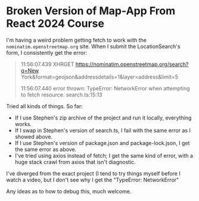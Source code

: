 # Broken Version of Map-App From React 2024 Course

I'm having a weird problem getting fetch to work with the `nominatim.openstreetmap.org` site.  When I submit the LocationSearch's form, I consistently get the error:

> 11:56:07.439
> XHRGET
> https://nominatim.openstreetmap.org/search?q=New York&format=geojson&addressdetails=1&layer=address&limit=5
> 
> 11:56:07.440 error thrown:  TypeError: NetworkError when attempting to fetch resource. search.ts:15:13

Tried all kinds of things.  So far:

* If I use Stephen's zip archive of the project and run it locally, everything works.
* If I swap in Stephen's version of search.ts, I fail with the same error as I showed above.
* If I use Stephen's version of package.json and package-lock.json, I get the same error as above.
* I've tried using axios instead of fetch; I get the same kind of error, with a huge stack crawl from axios that isn't diagnostic.

I've diverged from the exact project (I tend to try things myself before I watch a video, but I don't see why I get the "TypeError: NetworkError"

Any ideas as to how to debug this, much welcome.

